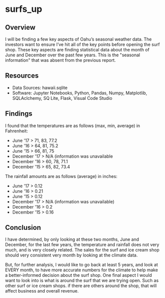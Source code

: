 # surfs_up

## Overview
I will be finding a few key aspects of Oahu’s seasonal weather data. The investors want to ensure I’ve hit all of the key points before opening the surf shop. These key aspects are finding statistical data about the month of June and December over the past few years. This is the "seasonal information" that was absent from the previous report.

## Resources
- Data Sources: hawaii.sqlite
- Software: Jupyter Notebooks, Python, Pandas, Numpy, Matplotlib, SQLAclchemy, SQ Lite, Flask, Visual Code Studio

## Findings
I found that the temperatures are as follows (max, min, average) in Fahrenheit:
  - June '17 > 71, 83, 77.2
  - June '16 > 64, 81, 75.2
  - June '15 > 66, 81, 75
  - December '17 > N/A (information was unavailable
  - December '16 > 60, 78, 71.1
  - December '15 > 65, 82, 73.4
  
The rainfall amounts are as follows (average) in inches:
  - June '17 > 0.12
  - June '16 > 0.21
  - June '15 > 0.12
  - December '17 > N/A (information was unavailable)
  - December '16 > 0.2
  - December '15 > 0.16
  
## Conclusion
I have determined, by only looking at these two months, June and December, for the last few years, the temperature and rainfall does not very much, and is very closely related. The sales for the surf and ice cream shop should very consistent very month by looking at the climate data.

But, for further analysis, I would like to go back at least 5 years, and look at EVERY month, to have more accurate numbers for the climate to help make a better-informed decision about the surf shop. One final aspect I would want to look into is what is around the surf that we are trying open. Such as other surf or ice cream shops. if there are others around the shop, that will affect business and overall revenue.
